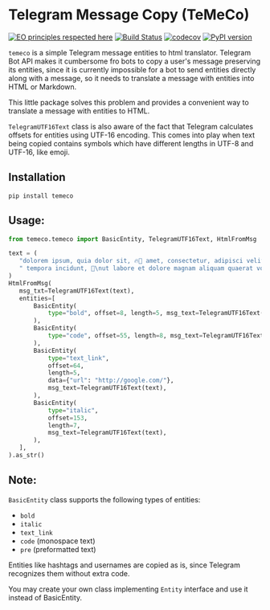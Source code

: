 # Telegram Message Copy (TeMeCo)

[![EO principles respected here](https://www.elegantobjects.org/badge.svg)](https://www.elegantobjects.org)
[![Build Status](https://travis-ci.org/monomonedula/temeco.svg?branch=master)](https://travis-ci.org/monomonedula/temeco)
[![codecov](https://codecov.io/gh/monomonedula/temeco/branch/master/graph/badge.svg)](https://codecov.io/gh/monomonedula/temeco)
[![PyPI version](https://badge.fury.io/py/temeco.svg)](https://badge.fury.io/py/temeco)

`temeco` is a simple Telegram message entities to html translator.
Telegram Bot API makes it cumbersome fro bots to copy a user's message
preserving its entities, since it is currently impossible for a bot to send
entities directly along with a message, 
so it needs to translate a message with entities into HTML or Markdown.

This little package solves this problem and provides a convenient way
to translate a message with entities to HTML. 

`TelegramUTF16Text` class is also aware of the fact that Telegram calculates
 offsets for entities using UTF-16 encoding. 
 This comes into play when text being copied contains symbols which have different lengths
 in UTF-8 and UTF-16, like emoji.
 
 ## Installation
 `pip install temeco`
 
 ## Usage:
 ```python
from temeco.temeco import BasicEntity, TelegramUTF16Text, HtmlFromMsg

text = (
    "dolorem ipsum, quia dolor sit, 🔥🚒 amet, consectetur, adipisci velit, sed quia 🙃 non numquam eius modi"
    " tempora incidunt, 🙊\nut labore et dolore magnam aliquam quaerat voluptatem."
)
HtmlFromMsg(
    msg_txt=TelegramUTF16Text(text),
    entities=[
        BasicEntity(
            type="bold", offset=8, length=5, msg_text=TelegramUTF16Text(text)
        ),
        BasicEntity(
            type="code", offset=55, length=8, msg_text=TelegramUTF16Text(text)
        ),
        BasicEntity(
            type="text_link",
            offset=64,
            length=5,
            data={"url": "http://google.com/"},
            msg_text=TelegramUTF16Text(text),
        ),
        BasicEntity(
            type="italic",
            offset=153,
            length=7,
            msg_text=TelegramUTF16Text(text),
        ),
    ],
).as_str()
```
 
 ## Note:
 `BasicEntity` class supports the following types of entities:
 - `bold`
 - `italic`
 - `text_link`
 - `code` (monospace text)
 - `pre` (preformatted text)

Entities like hashtags and usernames are copied as is, since Telegram recognizes them
without extra code.

You may create your own class implementing `Entity` interface and use it instead of 
BasicEntity.
 